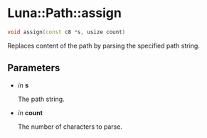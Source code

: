 # Luna::Path::assign

```c++
void assign(const c8 *s, usize count)
```

Replaces content of the path by parsing the specified path string. 



## Parameters
* *in* **s**

    The path string. 

* *in* **count**

    The number of characters to parse. 

